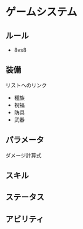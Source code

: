 
# ゲームシステム

## ルール
- 8vs8

## 装備
リストへのリンク
- 種族
- 祝福
- 防具
- 武器

## パラメータ
ダメージ計算式

## スキル

## ステータス

## アビリティ

